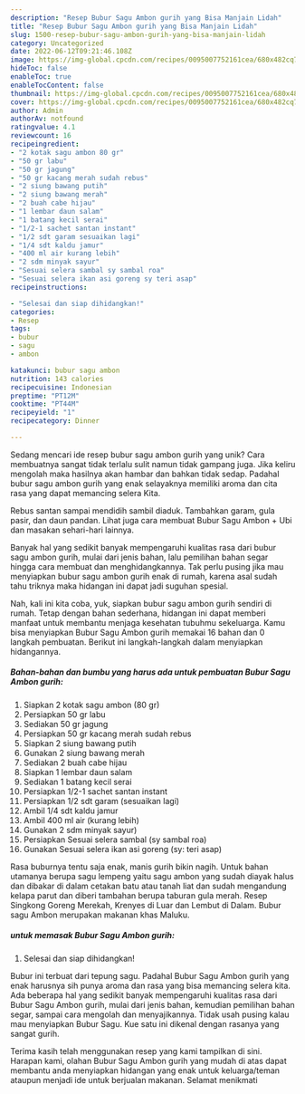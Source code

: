 ```yaml
---
description: "Resep Bubur Sagu Ambon gurih yang Bisa Manjain Lidah"
title: "Resep Bubur Sagu Ambon gurih yang Bisa Manjain Lidah"
slug: 1500-resep-bubur-sagu-ambon-gurih-yang-bisa-manjain-lidah
category: Uncategorized
date: 2022-06-12T09:21:46.108Z
image: https://img-global.cpcdn.com/recipes/0095007752161cea/680x482cq70/bubur-sagu-ambon-gurih-foto-resep-utama.jpg
hideToc: false
enableToc: true
enableTocContent: false
thumbnail: https://img-global.cpcdn.com/recipes/0095007752161cea/680x482cq70/bubur-sagu-ambon-gurih-foto-resep-utama.jpg
cover: https://img-global.cpcdn.com/recipes/0095007752161cea/680x482cq70/bubur-sagu-ambon-gurih-foto-resep-utama.jpg
author: Admin
authorAv: notfound
ratingvalue: 4.1
reviewcount: 16
recipeingredient:
- "2 kotak sagu ambon 80 gr"
- "50 gr labu"
- "50 gr jagung"
- "50 gr kacang merah sudah rebus"
- "2 siung bawang putih"
- "2 siung bawang merah"
- "2 buah cabe hijau"
- "1 lembar daun salam"
- "1 batang kecil serai"
- "1/2-1 sachet santan instant"
- "1/2 sdt garam sesuaikan lagi"
- "1/4 sdt kaldu jamur"
- "400 ml air kurang lebih"
- "2 sdm minyak sayur"
- "Sesuai selera sambal sy sambal roa"
- "Sesuai selera ikan asi goreng sy teri asap"
recipeinstructions:

- "Selesai dan siap dihidangkan!"
categories:
- Resep
tags:
- bubur
- sagu
- ambon

katakunci: bubur sagu ambon 
nutrition: 143 calories
recipecuisine: Indonesian
preptime: "PT12M"
cooktime: "PT44M"
recipeyield: "1"
recipecategory: Dinner

---
```





Sedang mencari ide resep bubur sagu ambon gurih yang unik? Cara membuatnya sangat tidak terlalu sulit namun tidak gampang juga. Jika keliru mengolah maka hasilnya akan hambar dan bahkan tidak sedap. Padahal bubur sagu ambon gurih yang enak selayaknya memiliki aroma dan cita rasa yang dapat memancing selera Kita.





Rebus santan sampai mendidih sambil diaduk. Tambahkan garam, gula pasir, dan daun pandan. Lihat juga cara membuat Bubur Sagu Ambon + Ubi dan masakan sehari-hari lainnya.

Banyak hal yang sedikit banyak mempengaruhi kualitas rasa dari bubur sagu ambon gurih, mulai dari jenis bahan, lalu pemilihan bahan segar hingga cara membuat dan menghidangkannya. Tak perlu pusing jika mau menyiapkan bubur sagu ambon gurih enak di rumah, karena asal sudah tahu triknya maka hidangan ini dapat jadi suguhan spesial.






Nah, kali ini kita coba, yuk, siapkan bubur sagu ambon gurih sendiri di rumah. Tetap dengan bahan sederhana, hidangan ini dapat memberi manfaat untuk membantu menjaga kesehatan tubuhmu sekeluarga. Kamu bisa menyiapkan Bubur Sagu Ambon gurih memakai 16 bahan dan 0 langkah pembuatan. Berikut ini langkah-langkah dalam menyiapkan hidangannya.

<!--inarticleads1-->

##### Bahan-bahan dan bumbu yang harus ada untuk pembuatan Bubur Sagu Ambon gurih:

1. Siapkan 2 kotak sagu ambon (80 gr)
1. Persiapkan 50 gr labu
1. Sediakan 50 gr jagung
1. Persiapkan 50 gr kacang merah sudah rebus
1. Siapkan 2 siung bawang putih
1. Gunakan 2 siung bawang merah
1. Sediakan 2 buah cabe hijau
1. Siapkan 1 lembar daun salam
1. Sediakan 1 batang kecil serai
1. Persiapkan 1/2-1 sachet santan instant
1. Persiapkan 1/2 sdt garam (sesuaikan lagi)
1. Ambil 1/4 sdt kaldu jamur
1. Ambil 400 ml air (kurang lebih)
1. Gunakan 2 sdm minyak sayur)
1. Persiapkan Sesuai selera sambal (sy sambal roa)
1. Gunakan Sesuai selera ikan asi goreng (sy: teri asap)


Rasa buburnya tentu saja enak, manis gurih bikin nagih. Untuk bahan utamanya berupa sagu lempeng yaitu sagu ambon yang sudah diayak halus dan dibakar di dalam cetakan batu atau tanah liat dan sudah mengandung kelapa parut dan diberi tambahan berupa taburan gula merah. Resep Singkong Goreng Merekah, Krenyes di Luar dan Lembut di Dalam. Bubur sagu Ambon merupakan makanan khas Maluku. 

<!--inarticleads2-->

#####  untuk memasak Bubur Sagu Ambon gurih:


1. Selesai dan siap dihidangkan!

Bubur ini terbuat dari tepung sagu. Padahal Bubur Sagu Ambon gurih yang enak harusnya sih punya aroma dan rasa yang bisa memancing selera kita. Ada beberapa hal yang sedikit banyak mempengaruhi kualitas rasa dari Bubur Sagu Ambon gurih, mulai dari jenis bahan, kemudian pemilihan bahan segar, sampai cara mengolah dan menyajikannya. Tidak usah pusing kalau mau menyiapkan Bubur Sagu. Kue satu ini dikenal dengan rasanya yang sangat gurih. 

Terima kasih telah menggunakan resep yang kami tampilkan di sini. Harapan kami, olahan Bubur Sagu Ambon gurih yang mudah di atas dapat membantu anda menyiapkan hidangan yang enak untuk keluarga/teman ataupun menjadi ide untuk berjualan makanan. Selamat menikmati
